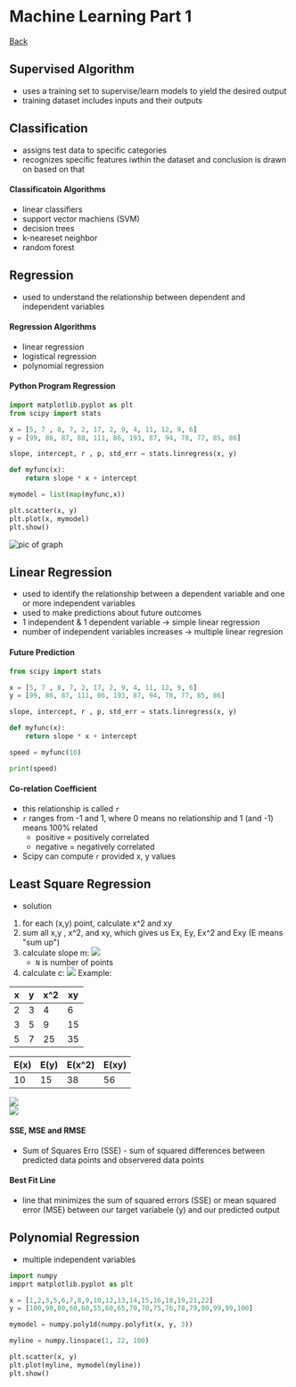 # Machine Learning Part 1
[Back](../README.md)

## Supervised Algorithm
- uses a training set to supervise/learn models to yield the desired output
- training dataset includes inputs and their outputs

## Classification
- assigns test data to specific categories
- recognizes specific features iwthin the dataset and conclusion is drawn on based on that

#### Classificatoin Algorithms
- linear classifiers
- support vector machiens (SVM)
- decision trees
- k-neareset neighbor
- random forest

## Regression
- used to understand the relationship between dependent and independent variables

#### Regression Algorithms
- linear regression
- logistical regression
- polynomial regression

#### Python Program Regression
```python
import matplotlib.pyplot as plt
from scipy import stats

x = [5, 7 , 8, 7, 2, 17, 2, 9, 4, 11, 12, 9, 6]
y = [99, 86, 87, 88, 111, 86, 193, 87, 94, 78, 77, 85, 86]

slope, intercept, r , p, std_err = stats.linregress(x, y)

def myfunc(x):
	return slope * x + intercept

mymodel = list(map(myfunc,x))

plt.scatter(x, y)
plt.plot(x, mymodel)
plt.show()
```
![pic of graph]()

## Linear Regression
- used to identify the relationship between a dependent variable and one or more independent variables
- used to make predictions about future outcomes
- 1 independent & 1 dependent variable -> simple linear regression
- number of independent variables increases -> multiple linear regresion

#### Future Prediction
```python
from scipy import stats

x = [5, 7 , 8, 7, 2, 17, 2, 9, 4, 11, 12, 9, 6]
y = [99, 86, 87, 111, 86, 193, 87, 94, 78, 77, 85, 86]

slope, intercept, r , p, std_err = stats.linregress(x, y)

def myfunc(x):
	return slope * x + intercept

speed = myfunc(10)

print(speed)
```

#### Co-relation Coefficient
- this relationship is called `r`
- `r` ranges from -1 and 1, where 0 means no relationship and 1 (and -1) means 100% related
	- positive = positively correlated
	- negative = negatively correlated
- Scipy can compute `r` provided x, y values

## Least Square Regression
- solution
1) for each (x,y) point, calculate x^2 and xy
2) sum all x,y , x^2, and xy, which gives us Ex, Ey, Ex^2 and Exy (E means "sum up")
3) calculate slope m:  <img src="https://latex.codecogs.com/svg.image?m&space;=&space;\frac{N*\sum(xy)-\sum(x)\sum(y)}{N\sum(x^2)-(\sum(x))^2}"> 
	- `N` is number of points
4) calculate c: <img src="https://latex.codecogs.com/svg.image?&space;c&space;=&space;\frac{\sum&space;(y)-m\sum&space;(x)}{N}"> 
Example:

| x | y | x^2 | xy |
| --- | --- | --- | --- |
| 2 | 3 | 4 | 6 |
| 3 | 5 | 9| 15 |
| 5 | 7 | 25 | 35 | 


| E(x) | E(y) | E(x^2) | E(xy) |
| --- | --- | --- | --- |
| 10 | 15 | 38 | 56 

<img src="https://latex.codecogs.com/svg.image?m&space;=&space;\frac{N&space;*&space;\sum&space;(xy)&space;-&space;\sum&space;(x)&space;\sum&space;(y)}{N&space;*&space;\sum&space;(x^2)&space;-&space;(\sum&space;(x))^2}&space;=&space;\frac{3&space;*&space;56&space;-&space;10&space;*&space;15}{3&space;*&space;38&space;-&space;10^2}&space;=&space;\frac{9}{7}">
<br>
<img src="https://latex.codecogs.com/svg.image?c&space;=&space;\frac{\sum(y)-n\sum(x)}{N}&space;=&space;\frac{15-\frac{9}{7}*10}{3}=&space;\frac{5}{7}">

#### SSE, MSE and RMSE
- Sum of Squares Erro (SSE) - sum of squared differences between predicted data points and observered data points

#### Best Fit Line
- line that minimizes the sum of squared errors (SSE) or mean squared error (MSE) between our target variabele (y) and our predicted output

## Polynomial Regression
- multiple independent variables
```python
import numpy
impprt matplotlib.pyplot as plt

x = [1,2,3,5,6,7,8,9,10,12,13,14,15,16,18,19,21,22]  
y = [100,90,80,60,60,55,60,65,70,70,75,76,78,79,90,99,99,100]

mymodel = numpy.poly1d(numpy.polyfit(x, y, 3))

myline = numpy.linspace(1, 22, 100)

plt.scatter(x, y)
plt.plot(myline, mymodel(myline))
plt.show()
```
